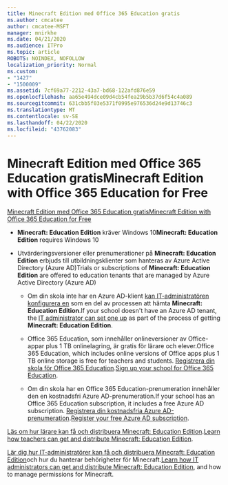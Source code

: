 ```yaml
---
title: Minecraft Edition med Office 365 Education gratis
ms.author: cmcatee
author: cmcatee-MSFT
manager: mnirkhe
ms.date: 04/21/2020
ms.audience: ITPro
ms.topic: article
ROBOTS: NOINDEX, NOFOLLOW
localization_priority: Normal
ms.custom:
- "1427"
- "1500009"
ms.assetid: 7cf69a77-2212-43a7-bd68-122afd876e59
ms.openlocfilehash: aa65e494dce09d4cb54fea29b5b37d6f54c4a089
ms.sourcegitcommit: 631cbb5f03e5371f0995e976536d24e9d13746c3
ms.translationtype: MT
ms.contentlocale: sv-SE
ms.lasthandoff: 04/22/2020
ms.locfileid: "43762083"
---
```

# <a name="minecraft-edition-with-office-365-education-for-free"></a><span data-ttu-id="8ce34-102">Minecraft Edition med Office 365 Education gratis</span><span class="sxs-lookup"><span data-stu-id="8ce34-102">Minecraft Edition with Office 365 Education for Free</span></span>

[<span data-ttu-id="8ce34-103">Minecraft Edition med Office 365 Education gratis</span><span class="sxs-lookup"><span data-stu-id="8ce34-103">Minecraft Edition with Office 365 Education for Free</span></span>](https://docs.microsoft.com/education/windows/get-minecraft-for-education)
  
- <span data-ttu-id="8ce34-104">**Minecraft: Education Edition** kräver Windows 10</span><span class="sxs-lookup"><span data-stu-id="8ce34-104">**Minecraft: Education Edition** requires Windows 10</span></span>

- <span data-ttu-id="8ce34-105">Utvärderingsversioner eller prenumerationer på **Minecraft: Education Edition** erbjuds till utbildningsklienter som hanteras av Azure Active Directory (Azure AD)</span><span class="sxs-lookup"><span data-stu-id="8ce34-105">Trials or subscriptions of **Minecraft: Education Edition** are offered to education tenants that are managed by Azure Active Directory (Azure AD)</span></span>

  - <span data-ttu-id="8ce34-106">Om din skola inte har en Azure AD-klient [kan IT-administratören konfigurera en](https://docs.microsoft.com/education/windows/school-get-minecraft) som en del av processen att hämta **Minecraft: Education Edition**.</span><span class="sxs-lookup"><span data-stu-id="8ce34-106">If your school doesn't have an Azure AD tenant, the [IT administrator can set one up](https://docs.microsoft.com/education/windows/school-get-minecraft) as part of the process of getting **Minecraft: Education Edition**.</span></span>

  - <span data-ttu-id="8ce34-107">Office 365 Education, som innehåller onlineversioner av Office-appar plus 1 TB onlinelagring, är gratis för lärare och elever.</span><span class="sxs-lookup"><span data-stu-id="8ce34-107">Office 365 Education, which includes online versions of Office apps plus 1 TB online storage is free for teachers and students.</span></span> <span data-ttu-id="8ce34-108">[Registrera din skola för Office 365 Education](https://products.office.com/academic/office-365-education-plan).</span><span class="sxs-lookup"><span data-stu-id="8ce34-108">[Sign up your school for Office 365 Education](https://products.office.com/academic/office-365-education-plan).</span></span>

  - <span data-ttu-id="8ce34-109">Om din skola har en Office 365 Education-prenumeration innehåller den en kostnadsfri Azure AD-prenumeration.</span><span class="sxs-lookup"><span data-stu-id="8ce34-109">If your school has an Office 365 Education subscription, it includes a free Azure AD subscription.</span></span> <span data-ttu-id="8ce34-110">[Registrera din kostnadsfria Azure AD-prenumeration](https://msdn.microsoft.com/library/windows/hardware/mt703369%28v=vs.85%29.aspx).</span><span class="sxs-lookup"><span data-stu-id="8ce34-110">[Register your free Azure AD subscription](https://msdn.microsoft.com/library/windows/hardware/mt703369%28v=vs.85%29.aspx).</span></span>

<span data-ttu-id="8ce34-111">[Läs om hur lärare kan få och distribuera Minecraft: Education Edition](https://docs.microsoft.com/education/windows/teacher-get-minecraft).</span><span class="sxs-lookup"><span data-stu-id="8ce34-111">[Learn how teachers can get and distribute Minecraft: Education Edition](https://docs.microsoft.com/education/windows/teacher-get-minecraft).</span></span>
  
<span data-ttu-id="8ce34-112">[Lär dig hur IT-administratörer kan få och distribuera Minecraft: Education Edition](https://docs.microsoft.com/education/windows/school-get-minecraft)och hur du hanterar behörigheter för Minecraft.</span><span class="sxs-lookup"><span data-stu-id="8ce34-112">[Learn how IT administrators can get and distribute Minecraft: Education Edition](https://docs.microsoft.com/education/windows/school-get-minecraft), and how to manage permissions for Minecraft.</span></span>